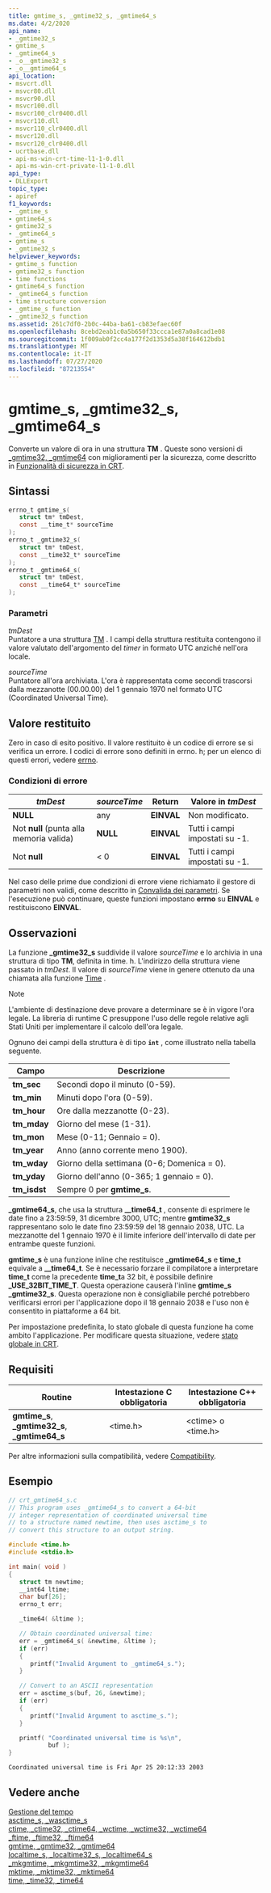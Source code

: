 ```yaml
---
title: gmtime_s, _gmtime32_s, _gmtime64_s
ms.date: 4/2/2020
api_name:
- _gmtime32_s
- gmtime_s
- _gmtime64_s
- _o__gmtime32_s
- _o__gmtime64_s
api_location:
- msvcrt.dll
- msvcr80.dll
- msvcr90.dll
- msvcr100.dll
- msvcr100_clr0400.dll
- msvcr110.dll
- msvcr110_clr0400.dll
- msvcr120.dll
- msvcr120_clr0400.dll
- ucrtbase.dll
- api-ms-win-crt-time-l1-1-0.dll
- api-ms-win-crt-private-l1-1-0.dll
api_type:
- DLLExport
topic_type:
- apiref
f1_keywords:
- _gmtime_s
- gmtime64_s
- gmtime32_s
- _gmtime64_s
- gmtime_s
- _gmtime32_s
helpviewer_keywords:
- gmtime_s function
- gmtime32_s function
- time functions
- gmtime64_s function
- _gmtime64_s function
- time structure conversion
- _gmtime_s function
- _gmtime32_s function
ms.assetid: 261c7df0-2b0c-44ba-ba61-cb83efaec60f
ms.openlocfilehash: 8cebd2eab1c0a5b650f33ccca1e87a0a8cad1e08
ms.sourcegitcommit: 1f009ab0f2cc4a177f2d1353d5a38f164612bdb1
ms.translationtype: MT
ms.contentlocale: it-IT
ms.lasthandoff: 07/27/2020
ms.locfileid: "87213554"
---
```

# <a name="gmtime_s-_gmtime32_s-_gmtime64_s"></a>gmtime_s, _gmtime32_s, _gmtime64_s

Converte un valore di ora in una struttura **TM** . Queste sono versioni di [_gmtime32, _gmtime64](gmtime-gmtime32-gmtime64.md) con miglioramenti per la sicurezza, come descritto in [Funzionalità di sicurezza in CRT](../../c-runtime-library/security-features-in-the-crt.md).

## <a name="syntax"></a>Sintassi

```C
errno_t gmtime_s(
   struct tm* tmDest,
   const __time_t* sourceTime
);
errno_t _gmtime32_s(
   struct tm* tmDest,
   const __time32_t* sourceTime
);
errno_t _gmtime64_s(
   struct tm* tmDest,
   const __time64_t* sourceTime
);
```

### <a name="parameters"></a>Parametri

*tmDest*<br/>
Puntatore a una struttura [TM](../../c-runtime-library/standard-types.md) . I campi della struttura restituita contengono il valore valutato dell'argomento del *timer* in formato UTC anziché nell'ora locale.

*sourceTime*<br/>
Puntatore all'ora archiviata. L'ora è rappresentata come secondi trascorsi dalla mezzanotte (00.00.00) del 1 gennaio 1970 nel formato UTC (Coordinated Universal Time).

## <a name="return-value"></a>Valore restituito

Zero in caso di esito positivo. Il valore restituito è un codice di errore se si verifica un errore. I codici di errore sono definiti in errno. h; per un elenco di questi errori, vedere [errno](../../c-runtime-library/errno-constants.md).

### <a name="error-conditions"></a>Condizioni di errore

|*tmDest*|*sourceTime*|Return|Valore in *tmDest*|
|-----------|------------|------------|--------------------|
|**NULL**|any|**EINVAL**|Non modificato.|
|Not **null** (punta alla memoria valida)|**NULL**|**EINVAL**|Tutti i campi impostati su -1.|
|Not **null**|< 0|**EINVAL**|Tutti i campi impostati su -1.|

Nel caso delle prime due condizioni di errore viene richiamato il gestore di parametri non validi, come descritto in [Convalida dei parametri](../../c-runtime-library/parameter-validation.md). Se l'esecuzione può continuare, queste funzioni impostano **errno** su **EINVAL** e restituiscono **EINVAL**.

## <a name="remarks"></a>Osservazioni

La funzione **_gmtime32_s** suddivide il valore *sourceTime* e lo archivia in una struttura di tipo **TM**, definita in time. h. L'indirizzo della struttura viene passato in *tmDest*. Il valore di *sourceTime* viene in genere ottenuto da una chiamata alla funzione [Time](time-time32-time64.md) .

> [!NOTE]
> L'ambiente di destinazione deve provare a determinare se è in vigore l'ora legale. La libreria di runtime C presuppone l'uso delle regole relative agli Stati Uniti per implementare il calcolo dell'ora legale.

Ognuno dei campi della struttura è di tipo **`int`** , come illustrato nella tabella seguente.

|Campo|Descrizione|
|-|-|
|**tm_sec**|Secondi dopo il minuto (0-59).|
|**tm_min**|Minuti dopo l'ora (0-59).|
|**tm_hour**|Ore dalla mezzanotte (0-23).|
|**tm_mday**|Giorno del mese (1-31).|
|**tm_mon**|Mese (0-11; Gennaio = 0).|
|**tm_year**|Anno (anno corrente meno 1900).|
|**tm_wday**|Giorno della settimana (0-6; Domenica = 0).|
|**tm_yday**|Giorno dell'anno (0-365; 1 gennaio = 0).|
|**tm_isdst**|Sempre 0 per **gmtime_s**.|

**_gmtime64_s**, che usa la struttura **__time64_t** , consente di esprimere le date fino a 23:59:59, 31 dicembre 3000, UTC; mentre **gmtime32_s** rappresentano solo le date fino 23:59:59 del 18 gennaio 2038, UTC. La mezzanotte del 1 gennaio 1970 è il limite inferiore dell'intervallo di date per entrambe queste funzioni.

**gmtime_s** è una funzione inline che restituisce **_gmtime64_s** e **time_t** equivale a **__time64_t**. Se è necessario forzare il compilatore a interpretare **time_t** come la precedente **time_t**a 32 bit, è possibile definire **_USE_32BIT_TIME_T**. Questa operazione causerà l'inline **gmtime_s** **_gmtime32_s**. Questa operazione non è consigliabile perché potrebbero verificarsi errori per l'applicazione dopo il 18 gennaio 2038 e l'uso non è consentito in piattaforme a 64 bit.

Per impostazione predefinita, lo stato globale di questa funzione ha come ambito l'applicazione. Per modificare questa situazione, vedere [stato globale in CRT](../global-state.md).

## <a name="requirements"></a>Requisiti

|Routine|Intestazione C obbligatoria|Intestazione C++ obbligatoria|
|-------------|---------------------|-|
|**gmtime_s**, **_gmtime32_s**, **_gmtime64_s**|\<time.h>|\<ctime> o \<time.h>|

Per altre informazioni sulla compatibilità, vedere [Compatibility](../../c-runtime-library/compatibility.md).

## <a name="example"></a>Esempio

```C
// crt_gmtime64_s.c
// This program uses _gmtime64_s to convert a 64-bit
// integer representation of coordinated universal time
// to a structure named newtime, then uses asctime_s to
// convert this structure to an output string.

#include <time.h>
#include <stdio.h>

int main( void )
{
   struct tm newtime;
   __int64 ltime;
   char buf[26];
   errno_t err;

   _time64( &ltime );

   // Obtain coordinated universal time:
   err = _gmtime64_s( &newtime, &ltime );
   if (err)
   {
      printf("Invalid Argument to _gmtime64_s.");
   }

   // Convert to an ASCII representation
   err = asctime_s(buf, 26, &newtime);
   if (err)
   {
      printf("Invalid Argument to asctime_s.");
   }

   printf( "Coordinated universal time is %s\n",
           buf );
}
```

```Output
Coordinated universal time is Fri Apr 25 20:12:33 2003
```

## <a name="see-also"></a>Vedere anche

[Gestione del tempo](../../c-runtime-library/time-management.md)<br/>
[asctime_s, _wasctime_s](asctime-s-wasctime-s.md)<br/>
[ctime, _ctime32, _ctime64, _wctime, _wctime32, _wctime64](ctime-ctime32-ctime64-wctime-wctime32-wctime64.md)<br/>
[_ftime, _ftime32, _ftime64](ftime-ftime32-ftime64.md)<br/>
[gmtime, _gmtime32, _gmtime64](gmtime-gmtime32-gmtime64.md)<br/>
[localtime_s, _localtime32_s, _localtime64_s](localtime-s-localtime32-s-localtime64-s.md)<br/>
[_mkgmtime, _mkgmtime32, _mkgmtime64](mkgmtime-mkgmtime32-mkgmtime64.md)<br/>
[mktime, _mktime32, _mktime64](mktime-mktime32-mktime64.md)<br/>
[time, _time32, _time64](time-time32-time64.md)<br/>
